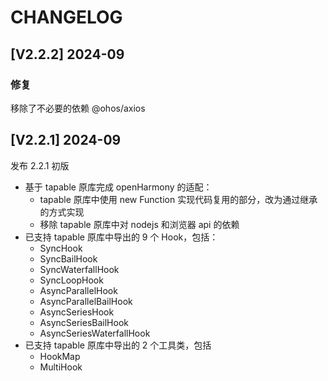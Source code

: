 # CHANGELOG
## [V2.2.2] 2024-09
### 修复
移除了不必要的依赖 @ohos/axios

## [V2.2.1] 2024-09

发布 2.2.1 初版

- 基于 tapable 原库完成 openHarmony 的适配：
  - tapable 原库中使用 new Function 实现代码复用的部分，改为通过继承的方式实现
  - 移除 tapable 原库中对 nodejs 和浏览器 api 的依赖 
- 已支持 tapable 原库中导出的 9 个 Hook，包括：
  - SyncHook
  - SyncBailHook
  - SyncWaterfallHook
  - SyncLoopHook
  - AsyncParallelHook
  - AsyncParallelBailHook
  - AsyncSeriesHook
  - AsyncSeriesBailHook
  - AsyncSeriesWaterfallHook
- 已支持 tapable 原库中导出的 2 个工具类，包括
  - HookMap
  - MultiHook
